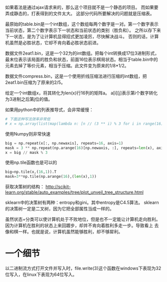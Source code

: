 如果着法是通过ajax请求来的，那么这个项目就不是一个静态的项目。
而如果要弄成静态的，打表得到的文件太大。
这部分代码所要解决的问题就是压缩表。

最原始的table.bin是一个int数组，这个数组每两个数字是一对。第一个数字表示当前状态，第二个数字表示下一状态和当前状态的类别（胜负和）。
之所以存下来下一状态，是为了让计算机显得招式更加凌厉，尽快解决战斗。
否则的话，计算机虽然是必胜状态，它却不肯向着必胜状态前进。

数据文件2eat1.bin，这是一个32为的int数组。把每个int转换成17位3进制形式，最末位表示该局面的胜负和状态，前面16位表示棋局状态。相当于table.bin中的元素去掉了等价元素，相当于压缩。此文件变为原来的1/8*1/2。

数据文件compress.bin，这是一个使用折线压缩法进行压缩的int数组，把2eat1.bin压缩为了原来的2/5。


给定一个int数组x，将其转化为len(x)行16列的矩阵a。
a\[i]\[j]表示第i个数字转化为3进制之后第j位的值。

如果用python中的列表推导式，会非常缓慢：
```python
# 下面这种写法效率非常低
# x = np.array(list(map(lambda n: [n // (3 ** i) % 3 for i in range(16)], x)))
```
使用Numpy则非常快速
```python
big = np.repeat(x[:, np.newaxis], repeats=16, axis=1)
mask = 3 ** np.repeat(np.arange(16)[np.newaxis, :], repeats=len(x), axis=0)
x = big // mask % 3
```
使用np.tile函数也是可以的
```python
big=np.tile(x,(16,1)).T
mask=3**np.tile(np.arange(16),(len(x),1))
```

获取决策树的结构：
http://scikit-learn.org/stable/auto_examples/tree/plot_unveil_tree_structure.html

sklearn中的决策树有两种：entropy和gini。其中entropy是C4.5算法。
sklearn的决策树一定是二叉树，因为它把全部属性当成一样的。


虽然状态+分类可以使计算机处于不败地位，但是也不一定能让计算机走向胜利。
因为计算机在胜利的状态上来回踱步，却并不肯向着胜利多走一步。导致看上
去像和棋一样。也就是说，计算机虽然能够胜利，却不够犀利。


# 一个细节
以二进制流方式打开文件并写入时，file.write(3)这个函数在windows下表现为32位写入，在linux下表现为64位写入。